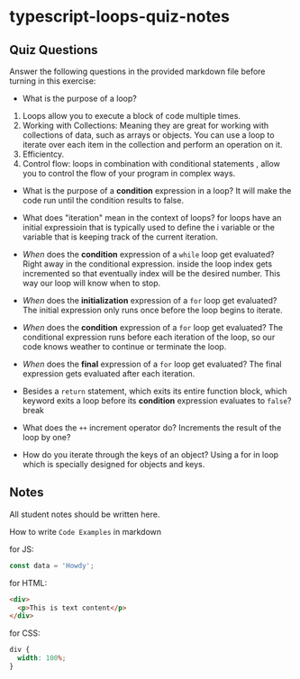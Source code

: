 # typescript-loops-quiz-notes

## Quiz Questions

Answer the following questions in the provided markdown file before turning in this exercise:

- What is the purpose of a loop?

1. Loops allow you to execute a block of code multiple times.
2. Working with Collections: Meaning they are great for working with collections of data, such as arrays or objects. You can use a loop to iterate over each item in the collection and perform an operation on it.
3. Efficientcy.
4. Control flow: loops in combination with conditional statements , allow you to control the flow of your program in complex ways.

- What is the purpose of a **condition** expression in a loop?
  It will make the code run until the condition results to false.

- What does "iteration" mean in the context of loops?
  for loops have an initial expressioin that is typically used to define the i variable or the variable that is keeping track of the current iteration.
- _When_ does the **condition** expression of a `while` loop get evaluated?
  Right away in the conditional expression.
  inside the loop index gets incremented so that eventually index will be the desired number. This way our loop will know when to stop.

- _When_ does the **initialization** expression of a `for` loop get evaluated?
  The initial expression only runs once before the loop begins to iterate.
- _When_ does the **condition** expression of a `for` loop get evaluated?
  The conditional expression runs before each iteration of the loop, so our code knows weather to continue or terminate the loop.
- _When_ does the **final** expression of a `for` loop get evaluated?
  The final expression gets evaluated after each iteration.
- Besides a `return` statement, which exits its entire function block, which keyword exits a loop before its **condition** expression evaluates to `false`?
  break
- What does the `++` increment operator do?
  Increments the result of the loop by one?
- How do you iterate through the keys of an object?
  Using a for in loop which is specially designed for objects and keys.

## Notes

All student notes should be written here.

How to write `Code Examples` in markdown

for JS:

```javascript
const data = 'Howdy';
```

for HTML:

```html
<div>
  <p>This is text content</p>
</div>
```

for CSS:

```css
div {
  width: 100%;
}
```
